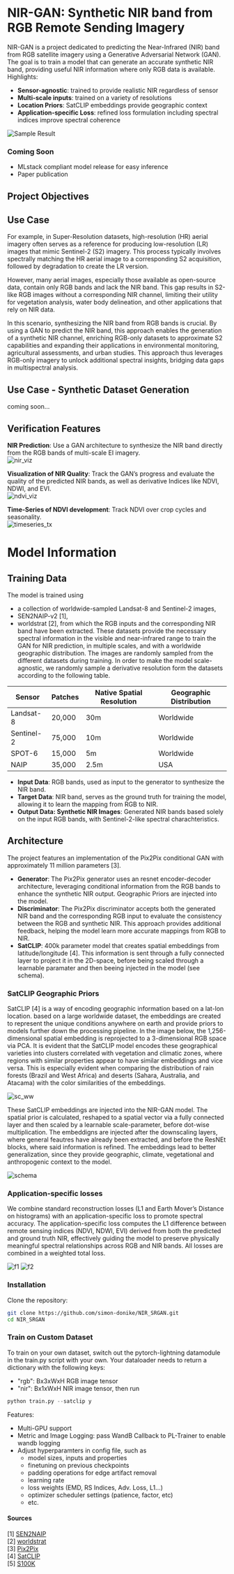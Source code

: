 # NIR-GAN: Synthetic NIR band from RGB Remote Sending Imagery
NIR-GAN is a project dedicated to predicting the Near-Infrared (NIR) band from RGB satellite imagery using a Generative Adversarial Network (GAN). The goal is to train a model that can generate an accurate synthetic NIR band, providing useful NIR information where only RGB data is available. Highlights:
- **Sensor-agnostic**: trained to provide realistic NIR regardless of sensor
- **Multi-scale inputs**: trained on a variety of resolutions  
- **Location Priors**: SatCLIP embeddings provide geographic context
- **Application-specific Loss**: refined loss formulation including spectral indices improve spectral coherence  

![Sample Result](resources/banner.png)

### Coming Soon
- MLstack compliant model release for easy inference  
- Paper publication


## Project Objectives

## Use Case
For example, in Super-Resolution datasets, high-resolution (HR) aerial imagery often serves as a reference for producing low-resolution (LR) images that mimic Sentinel-2 (S2) imagery. This process typically involves spectrally matching the HR aerial image to a corresponding S2 acquisition, followed by degradation to create the LR version.  

However, many aerial images, especially those available as open-source data, contain only RGB bands and lack the NIR band. This gap results in S2-like RGB images without a corresponding NIR channel, limiting their utility for vegetation analysis, water body delineation, and other applications that rely on NIR data.  

In this scenario, synthesizing the NIR band from RGB bands is crucial. By using a GAN to predict the NIR band, this approach enables the generation of a synthetic NIR channel, enriching RGB-only datasets to approximate S2 capabilities and expanding their applications in environmental monitoring, agricultural assessments, and urban studies. This approach thus leverages RGB-only imagery to unlock additional spectral insights, bridging data gaps in multispectral analysis.  

## Use Case - Synthetic Dataset Generation
coming soon...

## Verification Features

**NIR Prediction**: Use a GAN architecture to synthesize the NIR band directly from the RGB bands of multi-scale EI imagery.  
![nir_viz](resources/nir_viz.png)
  
**Visualization of NIR Quality**: Track the GAN’s progress and evaluate the quality of the predicted NIR bands, as well as derivative Indices like NDVI, NDWI, and EVI.  
![ndvi_viz](resources/ndvi_viz.png)


**Time-Series of NDVI development**: Track NDVI over crop cycles and seasonality.  
![timeseries_tx](resources/timeseries_tx.png)

# Model Information
## Training Data
The model is trained using
- a collection of worldwide-sampled Landsat-8 and Sentinel-2 images,
- SEN2NAIP-v2 [1], 
- worldstrat [2], 
from which the RGB inputs and the corresponding NIR band have been extracted. These datasets provide the necessary spectral information in the visible and near-infrared range to train the GAN for NIR prediction, in multiple scales, and with a worldwide geographic distribution. The images are randomly sampled from the different datasets during training. In order to make the model scale-agnostic, we randomly sample a derivative resolution form the datasets according to the following table.  

| Sensor      | Patches | Native Spatial Resolution | Geographic Distribution |
|-------------|---------|---------------------------|-------------------------|
| Landsat-8   | 20,000  | 30m                       | Worldwide               |
| Sentinel-2  | 75,000  | 10m                       | Worldwide               |
| SPOT-6      | 15,000  | 5m                        | Worldwide               |
| NAIP        | 35,000  | 2.5m                      | USA                     |

  
- **Input Data**: RGB bands, used as input to the generator to synthesize the NIR band.
- **Target Data**: NIR band, serves as the ground truth for training the model, allowing it to learn the mapping from RGB to NIR.  
- **Output Data: Synthetic NIR Images**: Generated NIR bands based solely on the input RGB bands, with Sentinel-2-like spectral charachteristics.

## Architecture
The project features an implementation of the Pix2Pix conditional GAN with approximately 11 million parameters [3].  
- **Generator**: The Pix2Pix generator uses an resnet encoder-decoder architecture, leveraging conditional information from the RGB bands to enhance the synthetic NIR output. Geographic Priors are injected into the model.
- **Discriminator**: The Pix2Pix discriminator accepts both the generated NIR band and the corresponding RGB input to evaluate the consistency between the RGB and synthetic NIR. This approach provides additional feedback, helping the model learn more accurate mappings from RGB to NIR.
- **SatCLIP**: 400k parameter model that creates spatial embeddings from latitude/longitude [4]. This information is sent through a fully connected layer to project it in the 2D-space, before being scaled through a learnable paramater and then beeing injected in the model (see schema).


### SatCLIP Geographic Priors

SatCLIP [4] is a way of encoding geographic information based on a lat-lon location. based on a large worldwide dataset, the embeddings are created to represent the unique conditions anywhere on earth and provide priors to models further down the processing pipeline. In the image below, the 1,256-dimensional spatial embedding is reprojected to a 3-dimensional RGB space via PCA. It is evident that the SatCLIP model encodes these geographical varieties into clusters correlated with vegetation and climatic zones, where regions with similar properties appear to have similar embeddings and vice versa. This is especially evident when comparing the distribution of rain forests (Brazil and West Africa) and deserts (Sahara, Australia, and Atacama) with the color similarities of the embeddings.

![sc_ww](resources/SatCLIP_worldwide.png)

These SatCLIP embeddings are injected into the NIR-GAN model. The spatial prior is calculated, reshaped to a spatial vector via a fully connected layer and then scaled by a learnable scale-parameter, before dot-wise multiplication. The embeddigns are injected after the downscaling layers, where general feautres have already been extracted, and before the ResNEt blocks, where said information is refined. The embeddings lead to better generalization, since they provide geographic, climate, vegetational and anthropogenic context to the model.

![schema](resources/gan_inject.png)

### Application-specific losses

We combine standard reconstruction losses (L1 and Earth Mover’s Distance on histograms) with an application-specific loss to promote spectral accuracy. The application-specific loss computes the L1 difference between remote sensing indices (NDVI, NDWI, EVI) derived from both the predicted and ground truth NIR, effectively guiding the model to preserve physically meaningful spectral relationships across RGB and NIR bands. All losses are combined in a weighted total loss.

![f1](resources/formula1.png)
![f2](resources/formula2.png)

### Installation
Clone the repository:

```bash
git clone https://github.com/simon-donike/NIR_SRGAN.git
cd NIR_SRGAN
```


### Train on Custom Dataset
To train on your own dataset, switch out the pytorch-lightning datamodule in the train.py script with your own. Your dataloader needs to return a dictionary with the following keys:
- "rgb": Bx3xWxH RGB image tensor
- "nir": Bx1xWxH NIR image tensor, then run
```python
python train.py --satclip y
```

Features:
- Multi-GPU support
- Metric and Image Logging: pass WandB Callback to PL-Trainer to enable wandb logging
- Adjust hyperparamters in config file, such as
    - model sizes, inputs and properties
    - finetuning on previous checkpoints
    - padding operations for edge artifact removal
    - learning rate
    - loss weights (EMD, RS Indices, Adv. Loss, L1...)
    - optimizer scheduler settings (patience, factor, etc)
    - etc.

#### Sources
[1] [SEN2NAIP](https://huggingface.co/datasets/isp-uv-es/SEN2NAIP)  
[2] [worldstrat](https://worldstrat.github.io/)  
[3] [Pix2Pix](https://github.com/phillipi/pix2pix)  
[4] [SatCLIP](https://github.com/microsoft/satclip)  
[5] [S100K](https://github.com/microsoft/satclip?tab=readme-ov-file#use-of-the-s2-100k-dataset)